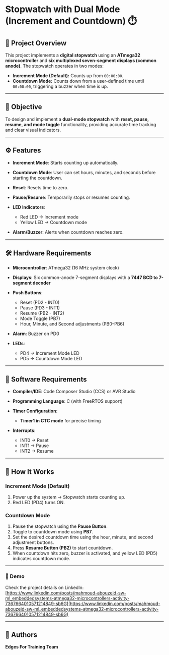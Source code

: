 # Stopwatch with Dual Mode (Increment and Countdown) ⏱️

## 📌 Project Overview

This project implements a **digital stopwatch** using an **ATmega32 microcontroller** and **six multiplexed seven-segment displays (common anode)**. The stopwatch operates in two modes:

* **Increment Mode (Default):** Counts up from `00:00:00`.
* **Countdown Mode:** Counts down from a user-defined time until `00:00:00`, triggering a buzzer when time is up.

---

## 🎯 Objective

To design and implement a **dual-mode stopwatch** with **reset, pause, resume, and mode toggle** functionality, providing accurate time tracking and clear visual indicators.

---

## ⚙️ Features

* **Increment Mode**: Starts counting up automatically.
* **Countdown Mode**: User can set hours, minutes, and seconds before starting the countdown.
* **Reset**: Resets time to zero.
* **Pause/Resume**: Temporarily stops or resumes counting.
* **LED Indicators**:

  * Red LED → Increment mode
  * Yellow LED → Countdown mode
* **Alarm/Buzzer**: Alerts when countdown reaches zero.

---

## 🛠️ Hardware Requirements

* **Microcontroller**: ATmega32 (16 MHz system clock)
* **Displays**: Six common-anode 7-segment displays with a **7447 BCD to 7-segment decoder**
* **Push Buttons**:

  * Reset (PD2 - INT0)
  * Pause (PD3 - INT1)
  * Resume (PB2 - INT2)
  * Mode Toggle (PB7)
  * Hour, Minute, and Second adjustments (PB0–PB6)
* **Alarm**: Buzzer on PD0
* **LEDs**:

  * PD4 → Increment Mode LED
  * PD5 → Countdown Mode LED

---

## 🧠 Software Requirements

* **Compiler/IDE**: Code Composer Studio (CCS) or AVR Studio
* **Programming Language**: C (with FreeRTOS support)
* **Timer Configuration**:

  * **Timer1 in CTC mode** for precise timing
* **Interrupts**:

  * INT0 → Reset
  * INT1 → Pause
  * INT2 → Resume

---

## 🔧 How It Works

### **Increment Mode** (Default)

1. Power up the system → Stopwatch starts counting up.
2. Red LED (PD4) turns ON.

### **Countdown Mode**

1. Pause the stopwatch using the **Pause Button**.
2. Toggle to countdown mode using **PB7**.
3. Set the desired countdown time using the hour, minute, and second adjustment buttons.
4. Press **Resume Button (PB2)** to start countdown.
5. When countdown hits zero, buzzer is activated, and yellow LED (PD5) indicates countdown mode.

---

### 🔗 Demo
Check the project details on LinkedIn:  
[https://www.linkedin.com/posts/mahmoud-abouzeid-sw-ml_embeddedsystems-atmega32-microcontrollers-activity-7367664010571214849-sb6G](https://www.linkedin.com/posts/mahmoud-abouzeid-sw-ml_embeddedsystems-atmega32-microcontrollers-activity-7367664010571214849-sb6G)


---

## 📝 Authors

**Edges For Training Team**
